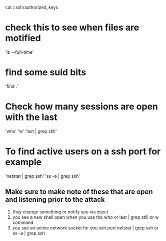 cat /.ssh/authorized_keys

# check this to see when files are motified
'ls --full-time'

# find some suid bits
'find .'

# Check how many sessions are open with the last 
'who'
'w'
'last | grep still'

# To find active users on a ssh port for example
'netstat | grep ssh'
'ss -a | grep ssh' 
## Make sure to make note of these that are open and listening prior to the attack 

1) they change something or notify you via inject
2) you see a new shell open when you use the who or last | grep still or w command 
3) you see an active network socket for you ssh port netstat | grep ssh or ss -a | grep ssh

